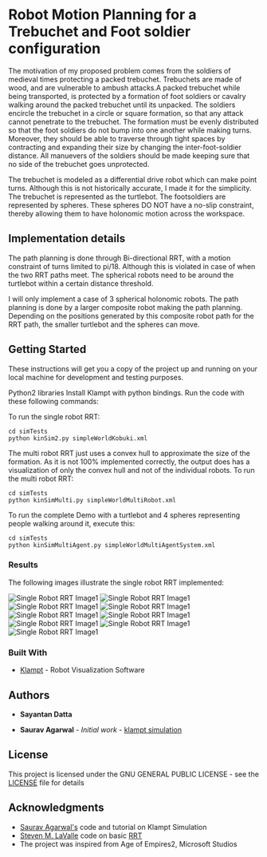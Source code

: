 # Robot Motion Planning for a Trebuchet and Foot soldier configuration

The motivation of my proposed problem comes from the soldiers of medieval times protecting a packed trebuchet. Trebuchets are made of wood, and are vulnerable to ambush attacks.A packed trebuchet while being transported, is protected by a formation of foot soldiers or cavalry walking around the packed trebuchet until its unpacked. The soldiers encircle the trebuchet in a circle or square formation, so that any attack cannot penetrate to the trebuchet. The formation must be evenly distributed so that the foot soldiers do not bump into one another while making turns. Moreover, they should be able to traverse through tight spaces by contracting and expanding their size by changing the inter-foot-soldier distance. All manuevers of the soldiers should be made keeping sure that no side of the trebuchet goes unprotected.

The trebuchet is modeled as a differential drive robot which can make point turns. Although this is not historically accurate, I made it for the simplicity. The trebuchet is represented as the turtlebot. The footsoldiers are represented by spheres. These spheres DO NOT have a no-slip constraint, thereby allowing them to have holonomic motion across the workspace.

## Implementation details

The path planning is done through Bi-directional RRT, with a motion constraint of turns limited to pi/18. Although this is  violated in case of when the two RRT paths meet. The spherical robots need to be around the turtlebot within a certain distance threshold.

I will only implement a case of 3 spherical holonomic robots. The path planning is done by a larger composite robot making the path planning. Depending on the positions generated by this composite robot path for the RRT path, the smaller turtlebot and the spheres can move.

## Getting Started

These instructions will get you a copy of the project up and running on your local machine for development and testing purposes.

Python2 libraries
Install Klampt with python bindings.
Run the code with these following commands:

To run the single robot RRT:
```
cd simTests
python kinSim2.py simpleWorldKobuki.xml
```

The multi robot RRT just uses a convex hull to approximate the size of the formation. As it is not 100% implemented correctly, the output does has a visualization of only the convex hull and not of the individual robots.
To run the multi robot RRT:
```
cd simTests
python kinSimMulti.py simpleWorldMultiRobot.xml
```

To run the complete Demo with a turtlebot and 4 spheres representing people walking around it, execute this:

```
cd simTests
python kinSimMultiAgent.py simpleWorldMultiAgentSystem.xml
```

### Results

The following images illustrate the single robot RRT implemented:

![Single Robot RRT Image1](docs/images/pic1.png?raw=true "Single Robot RRT - #1")
![Single Robot RRT Image1](docs/images/pic2.png?raw=true "Single Robot RRT - #2")
![Single Robot RRT Image1](docs/images/pic3.png?raw=true "Single Robot RRT - #3")
![Single Robot RRT Image1](docs/images/pic4.png?raw=true "Single Robot RRT - #4")
![Single Robot RRT Image1](docs/images/pic5.png?raw=true "Single Robot RRT - #5")
![Single Robot RRT Image1](docs/images/pic6.png?raw=true "Single Robot RRT - #6")
![Single Robot RRT Image1](docs/images/pic7.png?raw=true "Single Robot RRT - #7")
![Single Robot RRT Image1](docs/images/pic8.png?raw=true "Single Robot RRT - #8")
![Single Robot RRT Image1](docs/images/pic9.png?raw=true "Single Robot RRT - #9")

### Built With

* [Klampt](http://motion.pratt.duke.edu/klampt/tutorial_install.html) - Robot Visualization Software


## Authors

* **Sayantan Datta** 

* **Saurav Agarwal** - *Initial work* - [klampt simulation](https://github.com/AgarwalSaurav/klampt_simulations)

## License

This project is licensed under the GNU GENERAL PUBLIC LICENSE - see the [LICENSE](LICENSE) file for details

## Acknowledgments

* [Saurav Agarwal's](https://github.com/AgarwalSaurav) code and tutorial on Klampt Simulation
* [Steven M. LaValle](http://msl.cs.illinois.edu/~lavalle/index.html) code on basic [RRT](msl.cs.illinois.edu/~lavalle/sub/rrt.py)
* The project was inspired from Age of Empires2, Microsoft Studios
